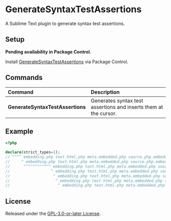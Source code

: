# GenerateSyntaxTestAssertions

A Sublime Text plugin to generate syntax test assertions.

## Setup

**Pending availability in Package Control.**

Install [GenerateSyntaxTestAssertions](https://packagecontrol.io/packages/GenerateSyntaxTestAssertions) via Package Control.

## Commands

Command                          | Description
:--------------------------------| :----------
**GenerateSyntaxTestAssertions** | Generates syntax test assertions and inserts them at the cursor.

## Example

```php
<?php

declare(strict_types=1);
// ^^^^ embedding.php text.html.php meta.embedded.php source.php.embedded.html keyword.declaration.php
//     ^ embedding.php text.html.php meta.embedded.php source.php.embedded.html meta.group.php punctuation.section.group.begin.php
//      ^^^^^^^^^^^^ embedding.php text.html.php meta.embedded.php source.php.embedded.html meta.group.php constant.other.php
//                  ^ embedding.php text.html.php meta.embedded.php source.php.embedded.html meta.group.php keyword.operator.assignment.php
//                   ^ embedding.php text.html.php meta.embedded.php source.php.embedded.html meta.group.php meta.number.integer.decimal.php constant.numeric.value.php
//                    ^ embedding.php text.html.php meta.embedded.php source.php.embedded.html meta.group.php punctuation.section.group.end.php
//                     ^ embedding.php text.html.php meta.embedded.php source.php.embedded.html punctuation.terminator.statement.php
```

## License

Released under the [GPL-3.0-or-later License](LICENSE).
